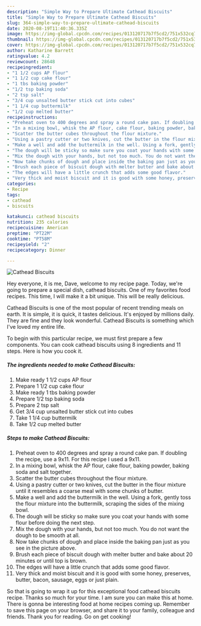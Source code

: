 ```yaml
---
description: "Simple Way to Prepare Ultimate Cathead Biscuits"
title: "Simple Way to Prepare Ultimate Cathead Biscuits"
slug: 364-simple-way-to-prepare-ultimate-cathead-biscuits
date: 2020-08-19T11:40:36.335Z
image: https://img-global.cpcdn.com/recipes/013120717b7f5cd2/751x532cq70/cathead-biscuits-recipe-main-photo.jpg
thumbnail: https://img-global.cpcdn.com/recipes/013120717b7f5cd2/751x532cq70/cathead-biscuits-recipe-main-photo.jpg
cover: https://img-global.cpcdn.com/recipes/013120717b7f5cd2/751x532cq70/cathead-biscuits-recipe-main-photo.jpg
author: Katharine Barrett
ratingvalue: 4.2
reviewcount: 28648
recipeingredient:
- "1 1/2 cups AP flour"
- "1 1/2 cup cake flour"
- "1 tbs baking powder"
- "1/2 tsp baking soda"
- "2 tsp salt"
- "3/4 cup unsalted butter stick cut into cubes"
- "1 1/4 cup buttermilk"
- "1/2 cup melted butter"
recipeinstructions:
- "Preheat oven to 400 degrees and spray a round cake pan. If doubling the recipe, use a 9x11. For this recipe I used a 9x11."
- "In a mixing bowl, whisk the AP flour, cake flour, baking powder, baking soda and salt together."
- "Scatter the butter cubes throughout the flour mixture."
- "Using a pastry cutter or two knives, cut the butter in the flour mixture until it resembles a coarse meal with some chunks of butter."
- "Make a well and add the buttermilk in the well. Using a fork, gently toss the flour mixture into the buttermilk, scraping the sides of the mixing bowl."
- "The dough will be sticky so make sure you coat your hands with some flour before doing the next step."
- "Mix the dough with your hands, but not too much. You do not want the dough to be smooth at all."
- "Now take chunks of dough and place inside the baking pan just as you see in the picture above."
- "Brush each piece of biscuit dough with melter butter and bake about 20 minutes or until top is brown."
- "The edges will have a little crunch that adds some good flavor."
- "Very thick and moist biscuit and it is good with some honey, preserves, butter, bacon, sausage, eggs or just plain."
categories:
- Recipe
tags:
- cathead
- biscuits

katakunci: cathead biscuits 
nutrition: 235 calories
recipecuisine: American
preptime: "PT22M"
cooktime: "PT58M"
recipeyield: "2"
recipecategory: Dinner

---
```



![Cathead Biscuits](https://img-global.cpcdn.com/recipes/013120717b7f5cd2/751x532cq70/cathead-biscuits-recipe-main-photo.jpg)

Hey everyone, it is me, Dave, welcome to my recipe page. Today, we're going to prepare a special dish, cathead biscuits. One of my favorites food recipes. This time, I will make it a bit unique. This will be really delicious.

Cathead Biscuits is one of the most popular of recent trending meals on earth. It is simple, it is quick, it tastes delicious. It's enjoyed by millions daily. They are fine and they look wonderful. Cathead Biscuits is something which I've loved my entire life.




To begin with this particular recipe, we must first prepare a few components. You can cook cathead biscuits using 8 ingredients and 11 steps. Here is how you cook it.

<!--inarticleads1-->

##### The ingredients needed to make Cathead Biscuits:

1. Make ready 1 1/2 cups AP flour
1. Prepare 1 1/2 cup cake flour
1. Make ready 1 tbs baking powder
1. Prepare 1/2 tsp baking soda
1. Prepare 2 tsp salt
1. Get 3/4 cup unsalted butter stick cut into cubes
1. Take 1 1/4 cup buttermilk
1. Take 1/2 cup melted butter




<!--inarticleads2-->

##### Steps to make Cathead Biscuits:

1. Preheat oven to 400 degrees and spray a round cake pan. If doubling the recipe, use a 9x11. For this recipe I used a 9x11.
1. In a mixing bowl, whisk the AP flour, cake flour, baking powder, baking soda and salt together.
1. Scatter the butter cubes throughout the flour mixture.
1. Using a pastry cutter or two knives, cut the butter in the flour mixture until it resembles a coarse meal with some chunks of butter.
1. Make a well and add the buttermilk in the well. Using a fork, gently toss the flour mixture into the buttermilk, scraping the sides of the mixing bowl.
1. The dough will be sticky so make sure you coat your hands with some flour before doing the next step.
1. Mix the dough with your hands, but not too much. You do not want the dough to be smooth at all.
1. Now take chunks of dough and place inside the baking pan just as you see in the picture above.
1. Brush each piece of biscuit dough with melter butter and bake about 20 minutes or until top is brown.
1. The edges will have a little crunch that adds some good flavor.
1. Very thick and moist biscuit and it is good with some honey, preserves, butter, bacon, sausage, eggs or just plain.




So that is going to wrap it up for this exceptional food cathead biscuits recipe. Thanks so much for your time. I am sure you can make this at home. There is gonna be interesting food at home recipes coming up. Remember to save this page on your browser, and share it to your family, colleague and friends. Thank you for reading. Go on get cooking!
